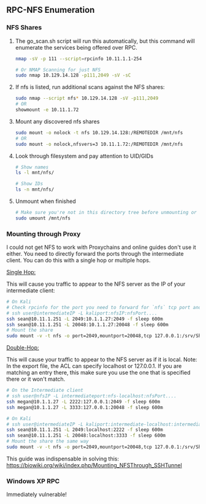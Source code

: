 ## RPC-NFS Enumeration

### NFS Shares

1. The go_scan.sh script will run this automatically, but this command will enumerate the services being offered over RPC.

   ```bash
   nmap -sV -p 111 --script=rpcinfo 10.11.1.1-254
   
   # Or NMAP Scanning for just NFS
   sudo nmap 10.129.14.128 -p111,2049 -sV -sC
   ```

2. If nfs is listed, run additional scans against the NFS shares:

   ```bash
   sudo nmap --script nfs* 10.129.14.128 -sV -p111,2049
   # OR
   showmount -e 10.11.1.72
   ```

3. Mount any discovered nfs shares

   ```bash
   sudo mount -o nolock -t nfs 10.129.14.128:/REMOTEDIR /mnt/nfs
   # OR
   sudo mount -o nolock,nfsvers=3 10.11.1.72:/REMOTEDIR /mnt/nfs
   ```
   
4. Look through filesystem and pay attention to UID/GIDs
   ```bash
   # Show names
   ls -l mnt/nfs/
   
   # Show IDs
   ls -n mnt/nfs/
   ```

5. Unmount when finished
   ```bash
   # Make sure you're not in this directory tree before unmounting or it'll say its busy
   sudo umount /mnt/nfs
   ```

   


### Mounting through Proxy

I could not get NFS to work with Proxychains and online guides don't use it either.  You need to directly forward the ports through the intermediate client.  You can do this with a single hop or multiple hops.

<u>Single Hop:</u>

This will cause you traffic to appear to the NFS server as the IP of your intermediate client:

```bash
# On Kali
# Check rpcinfo for the port you need to forward for `nfs` tcp port and `mountd` tcp port
# ssh user@intermediateIP -L kaliport:nfsIP:nfsPort....
ssh sean@10.11.1.251 -L 2049:10.1.1.27:2049 -f sleep 600m
ssh sean@10.11.1.251 -L 20048:10.1.1.27:20048 -f sleep 600m
# Mount the share
sudo mount -v -t nfs -o port=2049,mountport=20048,tcp 127.0.0.1:/srv/Share ./nfsmnt/
```

<u>Double-Hop:</u>

This will cause your traffic to appear to the NFS server as if it is local.  Note:  In the export file, the ACL can specify localhost or 127.0.0.1.  If you are matching an entry there, this make sure you use the one that is specified there or it won't match.

```bash
# On the Intermediate client
# ssh user@nfsIP -L intermediateport:nfs-localhost:nfsPort....
ssh megan@10.1.1.27 -L 2222:127.0.0.1:2049 -f sleep 600m
ssh megan@10.1.1.27 -L 3333:127.0.0.1:20048 -f sleep 600m
```

```bash
# On Kali
# ssh user@intermediateIP -L kaliport:intermediate-localhost:intermediatePort....
ssh sean@10.11.1.251 -L 2049:localhost:2222 -f sleep 600m
ssh sean@10.11.1.251 -L 20048:localhost:3333 -f sleep 600m
# Mount the share the same way
sudo mount -v -t nfs -o port=2049,mountport=20048,tcp 127.0.0.1:/srv/Share ./nfsmnt/
```

This guide was indispensable in solving this:  https://biowiki.org/wiki/index.php/Mounting_NFSThrough_SSHTunnel

### Windows XP RPC

Immediately vulnerable!

